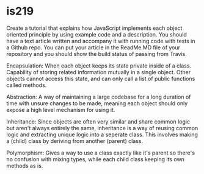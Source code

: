 # is219
Create a tutorial that explains how JavaScript implements each object oriented principle by using example code and a description.  You should have a text article written and accompany it with running code with tests in a Github repo.  You can put your article in the ReadMe.MD file of your repository and you should show the build status of passing from Travis.

Encapsulation:
When each object keeps its state private inside of a class. Capability of storing related information mutually in a single object. Other objects cannot access this state, and can only call a list of public functions called methods. 

Abstraction:
A way of maintaining a large codebase for a long duration of time with unsure changes to be made, meaning each object should only expose a high level mechanism for using it.

Inheritance:
Since objects are often very similar and share common logic but aren't always entirely the same, inheritance is a way of reusing common logic and extracting unique logic into a seperate class. This involves making a (child) class by deriving from another (parent) class. 

Polymorphism:
Gives a way to use a class exactly like it's parent so there's no confusion with mixing types, while each child class keeping its own methods as is. 
